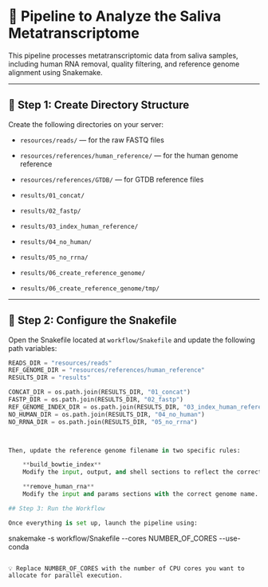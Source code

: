 # 🧪 Pipeline to Analyze the Saliva Metatranscriptome

This pipeline processes metatranscriptomic data from saliva samples, including human RNA removal, quality filtering, and reference genome alignment using Snakemake.

---

## 📁 Step 1: Create Directory Structure

Create the following directories on your server:

- `resources/reads/` — for the raw FASTQ files  
- `resources/references/human_reference/` — for the human genome reference  
- `resources/references/GTDB/` — for GTDB reference files  

- `results/01_concat/`  
- `results/02_fastp/`  
- `results/03_index_human_reference/`  
- `results/04_no_human/`  
- `results/05_no_rrna/`  
- `results/06_create_reference_genome/`  
- `results/06_create_reference_genome/tmp/`  


---

## 📝 Step 2: Configure the Snakefile

Open the Snakefile located at `workflow/Snakefile` and update the following path variables:

```python
READS_DIR = "resources/reads"
REF_GENOME_DIR = "resources/references/human_reference"
RESULTS_DIR = "results"

CONCAT_DIR = os.path.join(RESULTS_DIR, "01_concat")
FASTP_DIR = os.path.join(RESULTS_DIR, "02_fastp")
REF_GENOME_INDEX_DIR = os.path.join(RESULTS_DIR, "03_index_human_reference")
NO_HUMAN_DIR = os.path.join(RESULTS_DIR, "04_no_human")
NO_RRNA_DIR = os.path.join(RESULTS_DIR, "05_no_rrna")



Then, update the reference genome filename in two specific rules:

    **build_bowtie_index**
    Modify the input, output, and shell sections to reflect the correct filename.

    **remove_human_rna**
    Modify the input and params sections with the correct genome name.

## Step 3: Run the Workflow

Once everything is set up, launch the pipeline using:

```
snakemake -s workflow/Snakefile --cores NUMBER_OF_CORES --use-conda
```

💡 Replace NUMBER_OF_CORES with the number of CPU cores you want to allocate for parallel execution.
